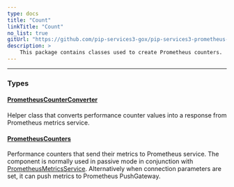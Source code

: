 ```yaml
---
type: docs
title: "Count"
linkTitle: "Count"
no_list: true
gitUrl: "https://github.com/pip-services3-gox/pip-services3-prometheus-gox"
description: >
    This package contains classes used to create Prometheus counters.
---
```

---
<div class="module-body"> 

### Types

#### [PrometheusCounterConverter](prometheus_counter_converter)
Helper class that converts performance counter values into
a response from Prometheus metrics service.

#### [PrometheusCounters](prometheus_counters)
Performance counters that send their metrics to Prometheus service.
The component is normally used in passive mode in conjunction with [PrometheusMetricsService](../services/prometheus_metrics_service).
Alternatively when connection parameters are set, it can push metrics to Prometheus PushGateway.


</div>

